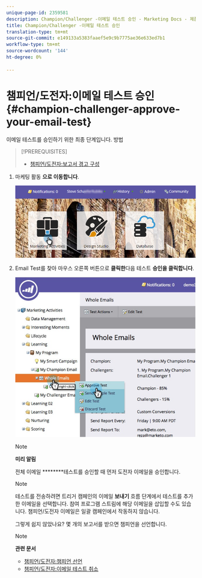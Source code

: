 ```yaml
---
unique-page-id: 2359581
description: Champion/Challenger -이메일 테스트 승인 - Marketing Docs - 제품 설명서
title: Champion/Challenger -이메일 테스트 승인
translation-type: tm+mt
source-git-commit: e149133a5383faaef5e9c9b7775ae36e633ed7b1
workflow-type: tm+mt
source-wordcount: '144'
ht-degree: 0%

---
```



# 챔피언/도전자:이메일 테스트 승인 {#champion-challenger-approve-your-email-test}

이메일 테스트를 승인하기 위한 최종 단계입니다. 방법

>[!PREREQUISITES]
>
>* [챔피언/도전자:보고서 경고 구성](champion-challenger-configure-report-alerts.md)

>



1. 마케팅 활동 **으로 이동합니다**.

   ![](assets/login-marketing-activities-1.png)

1. Email Test를 찾아 마우스 오른쪽 버튼으로 **클릭한**&#x200B;다음 테스트 **승인을 클릭합니다**.

   ![](assets/champion3.jpg)

   >[!NOTE]
   >
   >**미리 알림**
   >
   >
   >전체 이메일 ********테스트를 승인할 때 먼저 도전자 이메일을 승인합니다.

   >[!NOTE]
   >
   >테스트를 전송하려면 트리거 캠페인의 이메일 **보내기** 흐름 단계에서 테스트를 추가한 이메일을 선택합니다. 참여 프로그램 스트림에 해당 이메일을 삽입할 수도 있습니다. 챔피언/도전자 이메일은 일괄 캠페인에서 작동하지 않습니다.

   그렇게 쉽지 않았나요? 몇 개의 보고서를 받으면 챔피언을 선언합니다.

   >[!NOTE]
   >
   >**관련 문서**
   >
   >    
   >    
   >    * [챔피언/도전자:챔피언 선언](champion-challenger-declare-a-champion.md)
   >    * [챔피언/도전자:이메일 테스트 취소](champion-challenger-discard-an-email-test.md)


